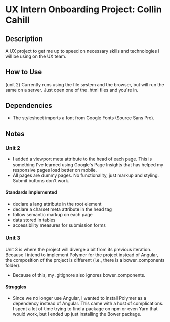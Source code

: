 # UX Intern Onboarding Project: Collin Cahill

## Description
A UX project to get me up to speed on necessary skills and technologies I will be using on the UX team.

## How to Use
(unit 2) Currently runs using the file system and the browser, but will run the same on a server. Just open one of the .html files and you're in.

## Dependencies
- The stylesheet imports a font from Google Fonts (Source Sans Pro).

## Notes
### Unit 2
- I added a viewport meta attribute to the head of each page. This is something I've learned using Google's Page Insights that has helped my responsive pages load better on mobile.
- All pages are dummy pages. No functionality, just markup and styling. Submit buttons don't work.
#### Standards Implemented
  - declare a lang attribute in the root element
  - declare a charset meta attribute in the head tag
  - follow semantic markup on each page
  - data stored in tables
  - accessibility measures for submission forms

### Unit 3
Unit 3 is where the project will diverge a bit from its previous iteration. Because I intend to implement Polymer for the project instead of Angular, the composition of the project is different (i.e., there is a bower_components folder).
- Because of this, my .gitignore also ignores bower_components.
#### Struggles
- Since we no longer use Angular, I wanted to install Polymer as a dependency instead of Angular. This came with a host of complications. I spent a lot of time trying to find a package on npm or even Yarn that would work, but I ended up just installing the Bower package.
